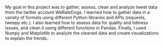 My goal in this project was to gather, assess, clean and analyze tweet data from the twitter account WeRateDogs. I learned how to gather data in a variety of formats using different Python libraries and APIs (requests, tweepy etc.). I also learned how to assess data for quality and tidiness issues, and clean it using different functions in Pandas. Finally, I used Numpy and Matplotlib to analyze the cleaned data and create visualizations to explain the trends.

